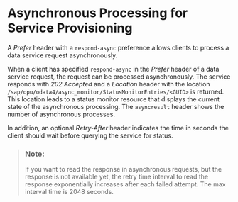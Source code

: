 <!-- loio985a0fd9555d4aaf9c20605cc79b112b -->

# Asynchronous Processing for Service Provisioning

A *Prefer* header with a `respond-async` preference allows clients to process a data service request asynchronously.

When a client has specified `respond-async` in the *Prefer* header of a data service request, the request can be processed asynchronously. The service responds with *202 Accepted* and a *Location* header with the location `/sap/opu/odata4/async_monitor/StatusMonitorEntries/<GUID>` is returned. This location leads to a status monitor resource that displays the current state of the asynchronous processing. The `asyncresult` header shows the number of asynchronous processes.

In addition, an optional *Retry-After* header indicates the time in seconds the client should wait before querying the service for status.

> ### Note:  
> If you want to read the response in asynchronous requests, but the response is not available yet, the retry time interval to read the response exponentially increases after each failed attempt. The max interval time is 2048 seconds.

